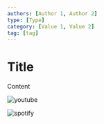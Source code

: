 ```yaml
---
authors: [Author 1, Author 2]
type: [Type]
category: [Value 1, Value 2]
tag: [tag]
---
```


# Title

Content

![youtube](YOUTUBE_LINK)

![spotify](SPOTIFY_LINK)
